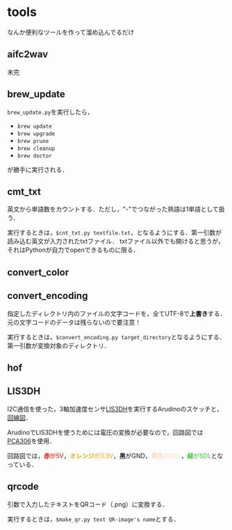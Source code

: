 # tools
なんか便利なツールを作って溜め込んでるだけ

## aifc2wav
未完

## brew_update
`brew_update.py`を実行したら，

- `brew update`
- `brew upgrade`
- `brew prune`
- `brew cleanup`
- `brew doctor`

が勝手に実行される．

## cmt_txt
英文から単語数をカウントする．ただし，"-"でつながった熟語は1単語として扱う．

実行するときは，`$cnt_txt.py textfile.txt`，となるようにする．第一引数が読み込む英文が入力されたtxtファイル．
txtファイル以外でも開けると思うが，それはPythonが自力でopenできるものに限る．

## convert_color

## convert_encoding
指定したディレクトリ内のファイルの文字コードを，全てUTF-8で**上書き**する．元の文字コードのデータは残らないので要注意！

実行するときは，`$convert_encoding.py target_directory`となるようにする．第一引数が変換対象のディレクトリ．

## hof

## LIS3DH
I2C通信を使った，3軸加速度センサ[LIS3DH](http://akizukidenshi.com/catalog/g/gK-06791/)を実行するArudinoのスケッチと，[回線図](./LIS3DH/wiring.jpg)．

ArudinoでLIS3DHを使うためには電圧の変換が必要なので，回路図では[PCA306](http://akizukidenshi.com/catalog/g/gM-05452/)を使用．

回路図では，<font color="Red">**赤**が5V</font>，<font color="Orange">**オレンジ**が3.3V</font>，**黒**がGND，<font color="PeachPuff">**黄色**がSCL</font>，<font color="LimeGreen">**緑**がSDL</font>となっている．

## qrcode
引数で入力したテキストをQRコード（.png）に変換する．

実行するときは，`$make_qr.py text QR-image's name`とする．